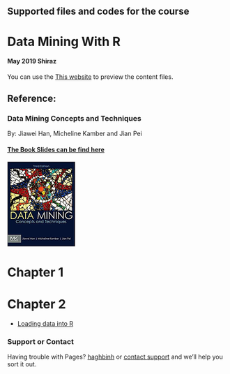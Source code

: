 ## Supported files and codes for the course
# Data Mining With R
#### May 2019 Shiraz
You can use the [This website](https://haghbinh.github.io/DMwR) to preview the content files.
## Reference:
### Data Mining Concepts and Techniques
By: Jiawei Han, Micheline Kamber and Jian Pei

#### [The Book Slides can be find here](https://hanj.cs.illinois.edu/bk3/bk3_slidesindex.htm)
![Image](https://raw.githubusercontent.com/haghbinh/DMwR/master/images/Han.png)


#  Chapter 1
#  Chapter 2
*  [Loading data into R]()

### Support or Contact
Having trouble with Pages?  [haghbinh](https://haghbinh.github.com/) or [contact support](haghbinh@gmail.com) and we’ll help you sort it out.


